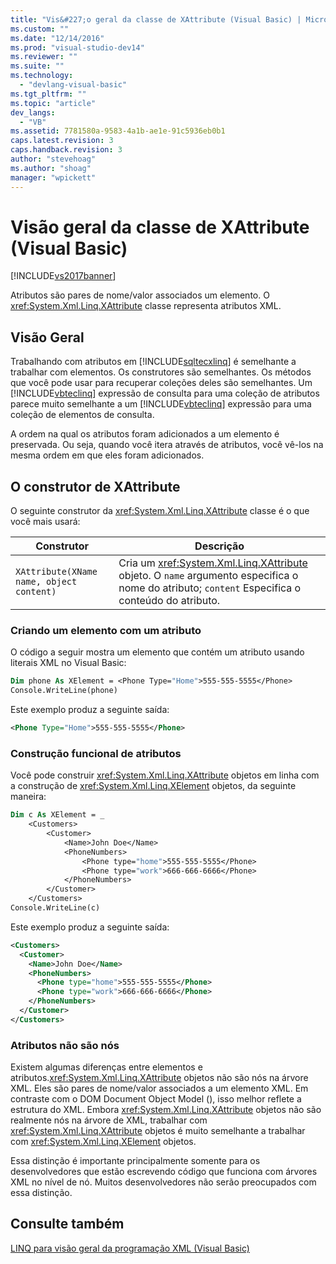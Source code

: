 ```yaml
---
title: "Vis&#227;o geral da classe de XAttribute (Visual Basic) | Microsoft Docs"
ms.custom: ""
ms.date: "12/14/2016"
ms.prod: "visual-studio-dev14"
ms.reviewer: ""
ms.suite: ""
ms.technology: 
  - "devlang-visual-basic"
ms.tgt_pltfrm: ""
ms.topic: "article"
dev_langs: 
  - "VB"
ms.assetid: 7781580a-9583-4a1b-ae1e-91c5936eb0b1
caps.latest.revision: 3
caps.handback.revision: 3
author: "stevehoag"
ms.author: "shoag"
manager: "wpickett"
---
```

# Vis&#227;o geral da classe de XAttribute (Visual Basic)
[!INCLUDE[vs2017banner](../../../../csharp/includes/vs2017banner.md)]

Atributos são pares de nome\/valor associados um elemento. O <xref:System.Xml.Linq.XAttribute> classe representa atributos XML.  
  
## Visão Geral  
 Trabalhando com atributos em [!INCLUDE[sqltecxlinq](../../../../csharp/programming-guide/concepts/linq/includes/sqltecxlinq_md.md)] é semelhante a trabalhar com elementos. Os construtores são semelhantes. Os métodos que você pode usar para recuperar coleções deles são semelhantes. Um [!INCLUDE[vbteclinq](../../../../csharp/includes/vbteclinq_md.md)] expressão de consulta para uma coleção de atributos parece muito semelhante a um [!INCLUDE[vbteclinq](../../../../csharp/includes/vbteclinq_md.md)] expressão para uma coleção de elementos de consulta.  
  
 A ordem na qual os atributos foram adicionados a um elemento é preservada. Ou seja, quando você itera através de atributos, você vê\-los na mesma ordem em que eles foram adicionados.  
  
## O construtor de XAttribute  
 O seguinte construtor da <xref:System.Xml.Linq.XAttribute> classe é o que você mais usará:  
  
|Construtor|Descrição|  
|----------------|---------------|  
|`XAttribute(XName name, object content)`|Cria um <xref:System.Xml.Linq.XAttribute> objeto. O `name` argumento especifica o nome do atributo; `content` Especifica o conteúdo do atributo.|  
  
### Criando um elemento com um atributo  
 O código a seguir mostra um elemento que contém um atributo usando literais XML no Visual Basic:  
  
```vb  
Dim phone As XElement = <Phone Type="Home">555-555-5555</Phone>  
Console.WriteLine(phone)  
```  
  
 Este exemplo produz a seguinte saída:  
  
```xml  
<Phone Type="Home">555-555-5555</Phone>  
```  
  
### Construção funcional de atributos  
 Você pode construir <xref:System.Xml.Linq.XAttribute> objetos em linha com a construção de <xref:System.Xml.Linq.XElement> objetos, da seguinte maneira:  
  
```vb  
Dim c As XElement = _  
    <Customers>  
        <Customer>  
            <Name>John Doe</Name>  
            <PhoneNumbers>  
                <Phone type="home">555-555-5555</Phone>  
                <Phone type="work">666-666-6666</Phone>  
            </PhoneNumbers>  
        </Customer>  
    </Customers>  
Console.WriteLine(c)  
```  
  
 Este exemplo produz a seguinte saída:  
  
```xml  
<Customers>  
  <Customer>  
    <Name>John Doe</Name>  
    <PhoneNumbers>  
      <Phone type="home">555-555-5555</Phone>  
      <Phone type="work">666-666-6666</Phone>  
    </PhoneNumbers>  
  </Customer>  
</Customers>  
```  
  
### Atributos não são nós  
 Existem algumas diferenças entre elementos e atributos.<xref:System.Xml.Linq.XAttribute> objetos não são nós na árvore XML. Eles são pares de nome\/valor associados a um elemento XML. Em contraste com o DOM Document Object Model \(\), isso melhor reflete a estrutura do XML. Embora <xref:System.Xml.Linq.XAttribute> objetos não são realmente nós na árvore de XML, trabalhar com <xref:System.Xml.Linq.XAttribute> objetos é muito semelhante a trabalhar com <xref:System.Xml.Linq.XElement> objetos.  
  
 Essa distinção é importante principalmente somente para os desenvolvedores que estão escrevendo código que funciona com árvores XML no nível de nó. Muitos desenvolvedores não serão preocupados com essa distinção.  
  
## Consulte também  
 [LINQ para visão geral da programação XML \(Visual Basic\)](../../../../visual-basic/programming-guide/concepts/linq/linq-to-xml-programming-overview.md)